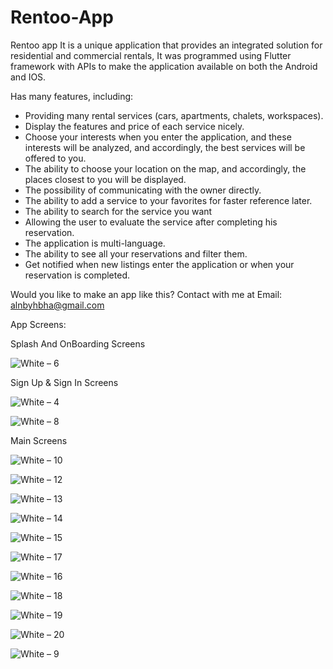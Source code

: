 # Rentoo-App

Rentoo app
It is a unique application that provides an integrated solution for residential and commercial rentals, It was programmed using Flutter framework with APIs to make the application available on both the Android and IOS. 

Has many features, including:
* Providing many rental services (cars, apartments, chalets, workspaces).
* Display the features and price of each service nicely.
* Choose your interests when you enter the application, and these interests will be analyzed, and accordingly, the best services will be offered to you.
* The ability to choose your location on the map, and accordingly, the places closest to you will be displayed.
* The possibility of communicating with the owner directly.
* The ability to add a service to your favorites for faster reference later.
* The ability to search for the service you want
* Allowing the user to evaluate the service after completing his reservation.
* The application is multi-language.
* The ability to see all your reservations and filter them.
* Get notified when new listings enter the application or when your reservation is completed.

Would you like to make an app like this? Contact with me at Email: alnbyhbha@gmail.com

App Screens:

Splash And OnBoarding Screens

![White – 6](https://user-images.githubusercontent.com/42490211/235374205-68f905c4-7011-41de-b24e-785c880b5285.jpg)

Sign Up & Sign In Screens

![White – 4](https://user-images.githubusercontent.com/42490211/235374214-cf0c678a-28bb-4362-8200-bcdf2bba5b62.jpg)

![White – 8](https://user-images.githubusercontent.com/42490211/235374224-7e95920d-887b-4092-b5cf-63a7c832a3ed.jpg)

Main Screens

![White – 10](https://user-images.githubusercontent.com/42490211/235374602-688382f6-1c16-4e09-ac40-8c0b8d88e94c.jpg)

![White – 12](https://user-images.githubusercontent.com/42490211/235374945-8066ff3e-498d-4ae1-98b1-b9c27f81d2ac.jpg)

![White – 13](https://user-images.githubusercontent.com/42490211/235375060-1409137e-d2b0-4fd0-aaeb-25257fb5533f.jpg)

![White – 14](https://user-images.githubusercontent.com/42490211/235375156-25b68298-e4c7-46df-98d5-64a5a5845a0f.jpg)

![White – 15](https://user-images.githubusercontent.com/42490211/235375192-21c075b9-9175-4e73-b7e0-7794ae1846ec.jpg)

![White – 17](https://user-images.githubusercontent.com/42490211/235375294-7a68bd81-41ac-4cc6-ab8e-5801403c5135.jpg)

![White – 16](https://user-images.githubusercontent.com/42490211/235375530-bec52824-fb30-4f0d-8ec1-d23a94420545.jpg)

![White – 18](https://user-images.githubusercontent.com/42490211/235375337-84447ee3-621d-4dce-ab16-516368161169.jpg)

![White – 19](https://user-images.githubusercontent.com/42490211/235375451-dd96b35b-bb10-4ad1-b5de-dd843865f7a0.jpg)

![White – 20](https://user-images.githubusercontent.com/42490211/235375446-2dba88c1-4b71-4d09-b38c-aff90986f5d0.jpg)

![White – 9](https://user-images.githubusercontent.com/42490211/235374238-fdcdbb36-637a-40f6-b1aa-b0f15b079cc5.jpg)
